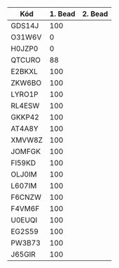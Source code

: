 | Kód | 1. Bead | 2. Bead |
| --- | ------- | ------- |
| GDS14J | 100 | |
| O31W6V | 0 | |
| H0JZP0 | 0 | | 
| QTCURO | 88 | |
| E2BKXL | 100 | |
| ZKW6BO | 100 | |
| LYRO1P | 100 | |
| RL4ESW | 100 | |
| GKKP42 | 100 | |
| AT4A8Y | 100 | |
| XMVW8Z | 100 | |
| JOMFGK | 100 | |
| FI59KD | 100 | |
| OLJ0IM | 100 | |
| L607IM | 100 | |
| F6CNZW | 100 | |
| F4VM6F | 100 | |
| U0EUQI | 100 | |
| EG2S59 | 100 | |
| PW3B73 | 100 | |
| J65GIR | 100 | |
